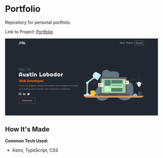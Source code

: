 # Portfolio

Repository for personal portfolio. 

Link to Project: [Portfolio](https://austinlabador.netlify.app/)

![Desktop Version](./img/portfolio.png)

## How It's Made

**Common Tech Used:**
+ Astro, TypeScript, CSS


